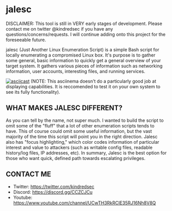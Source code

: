 # jalesc
DISCLAIMER: This tool is still in VERY early stages of development. Please contact me on twitter @kindredsec if you have any questions/concerns/requests. I will continue adding onto this project for the foreseeable future.

jalesc (Just Another Linux Enumeration Script) is a simple Bash script for locally enumerating a compromised Linux box. It's purpose is to gather some general, basic information to quickly get a general overview of your target system. It gathers various pieces of information such as networking information, user accounts, interesting files, and running services. 

[![asciicast](https://asciinema.org/a/244929.svg)](https://asciinema.org/a/244929)
(NOTE: This asciinema doesn't do a particularly good job at displaying capabilities. It is reccomended to test it on your own system to see its fully functionality).

WHAT MAKES JALESC DIFFERENT?
-------------------
As you can tell by the name, not super much. I wanted to build the script to omit some of the "fluff" that a lot of other enumeration scripts tends to have. This of course could omit some useful information, but the vast majority of the time this script will point you in the right direction. Jalesc also has "focus highlighting," which color codes information of particular interest and value to attackers (such as writable config files, readable history/log files, IP addresses, etc). In summary, Jalesc is the best option for those who want quick, defined path towards escalating privileges. 

CONTACT ME
-------------
* Twitter: https://twitter.com/kindredsec
* Discord: https://discord.gg/CCZCJCu
* Youtube: https://www.youtube.com/channel/UCwTH3RkRCIE35RJ16Nh8V8Q
